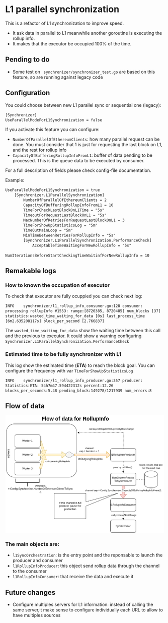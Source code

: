 # L1 parallel synchronization
This is a refactor of L1 synchronization to improve speed.
- It ask data in parallel  to L1 meanwhile another goroutine is executing the rollup info.
- It makes that the executor be occupied 100% of the time.

## Pending to do  
- Some test on ` synchronizer/synchronizer_test.go` are based on this feature, so are running against legacy code

## Configuration
You could choose between new L1 parallel sync or sequential one (legacy): 
```
[Synchronizer]
UseParallelModeForL1Synchronization = false
```
If you activate this feature you can configure:
- `NumberOfParallelOfEthereumClients`: how many parallel request can be done. You must consider that 1 is just for requesting the last block on L1, and the rest for rollup info
- `CapacityOfBufferingRollupInfoFromL1`:  buffer of data pending to be processed. This is the queue data to be executed by consumer.

For a full description of fields please check config-file documentation.

Example: 
```
UseParallelModeForL1Synchronization = true
	[Synchronizer.L1ParallelSynchronization]
		NumberOfParallelOfEthereumClients = 2
		CapacityOfBufferingRollupInfoFromL1 = 10
		TimeForCheckLastBlockOnL1Time = "5s"
		TimeoutForRequestLastBlockOnL1 = "5s"
		MaxNumberOfRetriesForRequestLastBlockOnL1 = 3
		TimeForShowUpStatisticsLog = "5m"
		TimeOutMainLoop = "5m"
		MinTimeBetweenRetriesForRollupInfo = "5s"
		[Synchronizer.L1ParallelSynchronization.PerformanceCheck]
			AcceptableTimeWaitingForNewRollupInfo = "5s"
			NumIterationsBeforeStartCheckingTimeWaitinfForNewRollupInfo = 10

```
## Remakable logs
### How to known the occupation of executor
To check that executor are fully ocuppied you can check next log:
```
INFO	synchronizer/l1_rollup_info_consumer.go:128	consumer: processing rollupInfo #1553: range:[8720385, 8720485] num_blocks [37] statistics:wasted_time_waiting_for_data [0s] last_process_time [6m2.635208117s] block_per_second [2.766837]
```
The `wasted_time_waiting_for_data` show the waiting time between this call and the previous to executor. It could show a warning configuring `Synchronizer.L1ParallelSynchronization.PerformanceCheck`

### Estimated time to be fully synchronizer with L1
This log show the estimated time (**ETA**) to reach the block goal. You can configure the frequency with var `TimeForShowUpStatisticsLog`
```
INFO	synchronizer/l1_rollup_info_producer.go:357	producer: Statistics:ETA: 54h7m47.594422312s percent:12.26  blocks_per_seconds:5.48 pending_block:149278/1217939 num_errors:8
```

## Flow of data
![l1_sync_channels_flow_v2 drawio](l1_sync_channels_flow_v2.drawio.png)


### The main objects are:
- `l1SyncOrchestration`: is the entry point and the reponsable to launch the producer and consumer
- `l1RollupInfoProducer`: this object send rollup data through the channel to the consumer
- `l1RollupInfoConsumer`: that receive the data and execute it


## Future changes
- Configure multiples servers for L1 information: instead of calling the same server,it make sense to configure individually each URL to allow to have multiples sources
